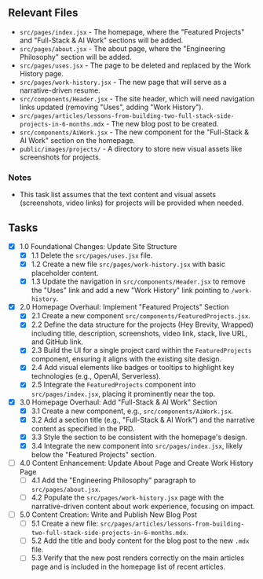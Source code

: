 ## Relevant Files

- `src/pages/index.jsx` - The homepage, where the "Featured Projects" and "Full-Stack & AI Work" sections will be added.
- `src/pages/about.jsx` - The about page, where the "Engineering Philosophy" section will be added.
- `src/pages/uses.jsx` - The page to be deleted and replaced by the Work History page.
- `src/pages/work-history.jsx` - The new page that will serve as a narrative-driven resume.
- `src/components/Header.jsx` - The site header, which will need navigation links updated (removing "Uses", adding "Work History").
- `src/pages/articles/lessons-from-building-two-full-stack-side-projects-in-6-months.mdx` - The new blog post to be created.
- `src/components/AiWork.jsx` - The new component for the "Full-Stack & AI Work" section on the homepage.
- `public/images/projects/` - A directory to store new visual assets like screenshots for projects.

### Notes

- This task list assumes that the text content and visual assets (screenshots, video links) for projects will be provided when needed.

## Tasks

- [x] 1.0 Foundational Changes: Update Site Structure
  - [x] 1.1 Delete the `src/pages/uses.jsx` file.
  - [x] 1.2 Create a new file `src/pages/work-history.jsx` with basic placeholder content.
  - [x] 1.3 Update the navigation in `src/components/Header.jsx` to remove the "Uses" link and add a new "Work History" link pointing to `/work-history`.

- [x] 2.0 Homepage Overhaul: Implement "Featured Projects" Section
  - [x] 2.1 Create a new component `src/components/FeaturedProjects.jsx`.
  - [x] 2.2 Define the data structure for the projects (Hey Brevity, Wrapped) including title, description, screenshots, video link, stack, live URL, and GitHub link.
  - [x] 2.3 Build the UI for a single project card within the `FeaturedProjects` component, ensuring it aligns with the existing site design.
  - [x] 2.4 Add visual elements like badges or tooltips to highlight key technologies (e.g., OpenAI, Serverless).
  - [x] 2.5 Integrate the `FeaturedProjects` component into `src/pages/index.jsx`, placing it prominently near the top.

- [x] 3.0 Homepage Overhaul: Add "Full-Stack & AI Work" Section
  - [x] 3.1 Create a new component, e.g., `src/components/AiWork.jsx`.
  - [x] 3.2 Add a section title (e.g., "Full-Stack & AI Work") and the narrative content as specified in the PRD.
  - [x] 3.3 Style the section to be consistent with the homepage's design.
  - [x] 3.4 Integrate the new component into `src/pages/index.jsx`, likely below the "Featured Projects" section.

- [ ] 4.0 Content Enhancement: Update About Page and Create Work History Page
  - [ ] 4.1 Add the "Engineering Philosophy" paragraph to `src/pages/about.jsx`.
  - [ ] 4.2 Populate the `src/pages/work-history.jsx` page with the narrative-driven content about work experience, focusing on impact.

- [ ] 5.0 Content Creation: Write and Publish New Blog Post
  - [ ] 5.1 Create a new file: `src/pages/articles/lessons-from-building-two-full-stack-side-projects-in-6-months.mdx`.
  - [ ] 5.2 Add the title and body content for the blog post to the new `.mdx` file.
  - [ ] 5.3 Verify that the new post renders correctly on the main articles page and is included in the homepage list of recent articles. 